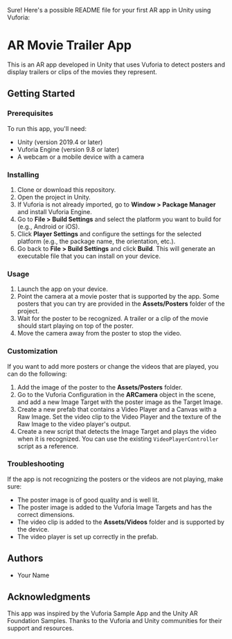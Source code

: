 Sure! Here's a possible README file for your first AR app in Unity using Vuforia:

# AR Movie Trailer App

This is an AR app developed in Unity that uses Vuforia to detect posters and display trailers or clips of the movies they represent. 

## Getting Started

### Prerequisites

To run this app, you'll need:

- Unity (version 2019.4 or later)
- Vuforia Engine (version 9.8 or later)
- A webcam or a mobile device with a camera

### Installing

1. Clone or download this repository.
2. Open the project in Unity.
3. If Vuforia is not already imported, go to **Window > Package Manager** and install Vuforia Engine.
4. Go to **File > Build Settings** and select the platform you want to build for (e.g., Android or iOS).
5. Click **Player Settings** and configure the settings for the selected platform (e.g., the package name, the orientation, etc.).
6. Go back to **File > Build Settings** and click **Build**. This will generate an executable file that you can install on your device.

### Usage

1. Launch the app on your device.
2. Point the camera at a movie poster that is supported by the app. Some posters that you can try are provided in the **Assets/Posters** folder of the project.
3. Wait for the poster to be recognized. A trailer or a clip of the movie should start playing on top of the poster.
4. Move the camera away from the poster to stop the video.

### Customization

If you want to add more posters or change the videos that are played, you can do the following:

1. Add the image of the poster to the **Assets/Posters** folder.
2. Go to the Vuforia Configuration in the **ARCamera** object in the scene, and add a new Image Target with the poster image as the Target Image.
3. Create a new prefab that contains a Video Player and a Canvas with a Raw Image. Set the video clip to the Video Player and the texture of the Raw Image to the video player's output.
4. Create a new script that detects the Image Target and plays the video when it is recognized. You can use the existing `VideoPlayerController` script as a reference.

### Troubleshooting

If the app is not recognizing the posters or the videos are not playing, make sure:

- The poster image is of good quality and is well lit.
- The poster image is added to the Vuforia Image Targets and has the correct dimensions.
- The video clip is added to the **Assets/Videos** folder and is supported by the device.
- The video player is set up correctly in the prefab.

## Authors

- Your Name

## Acknowledgments

This app was inspired by the Vuforia Sample App and the Unity AR Foundation Samples. Thanks to the Vuforia and Unity communities for their support and resources.
